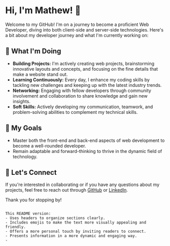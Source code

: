 # Hi, I'm Mathew! 👋

Welcome to my GitHub! I'm on a journey to become a proficient Web Developer, diving into both client-side and server-side technologies. Here's a bit about my developer journey and what I'm currently working on:

## 🌱 What I'm Doing

- **Building Projects:** I'm actively creating web projects, brainstorming innovative layouts and concepts, and focusing on the fine details that make a website stand out.
- **Learning Continuously:** Every day, I enhance my coding skills by tackling new challenges and keeping up with the latest industry trends.
- **Networking:** Engaging with fellow developers through community involvement and collaboration to share knowledge and gain new insights.
- **Soft Skills:** Actively developing my communication, teamwork, and problem-solving abilities to complement my technical skills.

## 🚀 My Goals

- Master both the front-end and back-end aspects of web development to become a well-rounded developer.
- Remain adaptable and forward-thinking to thrive in the dynamic field of technology.

## 🤝 Let's Connect

If you're interested in collaborating or if you have any questions about my projects, feel free to reach out through [GitHub](https://github.com/mathewmarquez) or [LinkedIn](https://linkedin.com/in/mathew-marquez).

Thank you for stopping by!
```

This README version:
- Uses headers to organize sections clearly.
- Includes emojis to make the text more visually appealing and friendly.
- Offers a more personal touch by inviting readers to connect.
- Presents information in a more dynamic and engaging way.
- 
